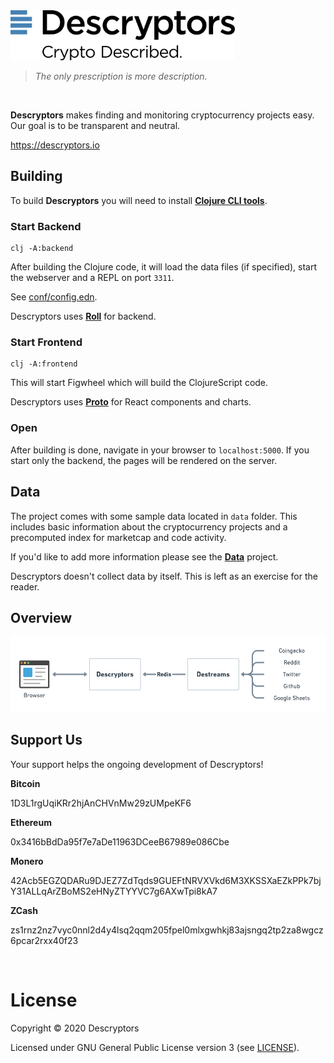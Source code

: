 <img height="80px" src="/resources/public/img/logo.svg">

>  _The only prescription is more description._

<br>

__Descryptors__  makes finding and monitoring cryptocurrency projects easy. Our goal is to be transparent and neutral.

https://descryptors.io



## Building

To build __Descryptors__ you will need to install [__Clojure CLI tools__](https://clojure.org/guides/getting_started).


### Start Backend

```
clj -A:backend
```

After building the Clojure code, it will load the data files (if specified), start the webserver and a REPL on port `3311`.

See [conf/config.edn](/conf/config.edn).

Descryptors uses [__Roll__](https://github.com/dimovich/roll) for backend.

### Start Frontend

```
clj -A:frontend
```

This will start Figwheel which will build the ClojureScript code.

Descryptors uses [__Proto__](https://github.com/descryptors/proto) for React components and charts.

### Open

After building is done, navigate in your browser to `localhost:5000`. If you start only the backend, the pages will be rendered on the server.


## Data

The project comes with some sample data located in `data` folder. This includes basic information about the cryptocurrency projects and a precomputed index for marketcap and code activity.

If you'd like to add more information please see the [__Data__](https://github.com/descryptors/data) project.

Descryptors doesn't collect data by itself. This is left as an exercise for the reader.



## Overview

<img src="/resources/overview.png">


## Support Us

Your support helps the ongoing development of Descryptors!

__Bitcoin__

1D3L1rgUqiKRr2hjAnCHVnMw29zUMpeKF6

__Ethereum__

0x3416bBdDa95f7e7aDe11963DCeeB67989e086Cbe

__Monero__

42Acb5EGZQDARu9DJEZ7ZdTqds9GUEFtNRVXVkd6M3XKSSXaEZkPPk7bjY31ALLqArZBoMS2eHNyZTYYVC7g6AXwTpi8kA7

__ZCash__

zs1rnz2nz7vyc0nnl2d4y4lsq2qqm205fpel0mlxgwhkj83ajsngq2tp2za8wgcz6pcar2rxx40f23

<br>

# License

Copyright © 2020 Descryptors

Licensed under GNU General Public License version 3 (see [LICENSE](LICENSE)).
